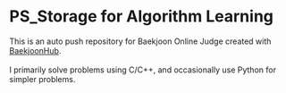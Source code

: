 # PS_Storage for Algorithm Learning
This is an auto push repository for Baekjoon Online Judge created with [BaekjoonHub](https://github.com/BaekjoonHub/BaekjoonHub).
<br/><br/>
I primarily solve problems using C/C++, and occasionally use Python for simpler problems.
